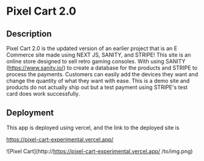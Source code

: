 # Pixel Cart 2.0

## Description

Pixel Cart 2.0 is the updated version of an earlier project that is an E Commerce site made using NEXT JS, SANITY, and STRIPE!
This site is an online store designed to sell retro gaming consoles. With using SANITY (https://www.sanity.io/) to create a database for the products and STRIPE to process the payments. Customers can easily add the devices they want and change the quantity of what they want with ease. This is a demo site and products do not actually ship out but a test payment using STRIPE's test card does work successfully.


## Deployment

This app is deployed using vercel, and the link to the deployed site is 

https://pixel-cart-experimental.vercel.app/


![Pixel Cart](http://https://pixel-cart-experimental.vercel.app/
/to/img.png)
